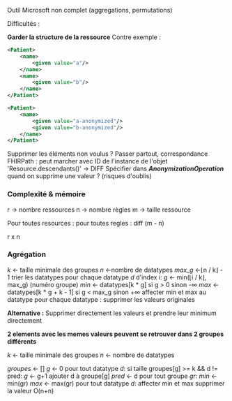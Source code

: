 Outil Microsoft non complet (aggregations, permutations)

Difficultés :

**Garder la structure de la ressource**
Contre exemple :

```xml
<Patient>
	<name>
		<given value="a"/>
	</name>
	<name>
		<given value="b"/>
	</name>
</Patient>
```

```xml
<Patient>
	<name>
		<given value="a-anonymized"/>
		<given value="b-anonymized"/>
	</name>
</Patient>
```

Supprimer les éléments non voulus ?
	Passer partout, correspondance FHIRPath : peut marcher avec ID de l'instance de  l'objet
		'Resource.descendants()' -> DIFF
Spécifier dans ***AnonymizationOperation*** quand on supprime une valeur ? (risques d'oublis)


### Complexité & mémoire
r -> nombre ressources
n -> nombre règles
m -> taille ressource

Pour toutes resources :
	pour toutes regles :
			diff (m  - n) 

r x n


### Agrégation
*k* <- taille minimale des groupes
*n* <-nombre de datatypes
*max_g* <-⌊n / k⌋ - 1
trier les datatypes
pour chaque datatype *d* d'index *i*:
	*g* <- min(⌊i / k⌋, max_g) (numéro groupe)
	*min* <- datatypes[k * g] si g > 0 sinon -∞
	*max* <- datatypes[k * g + k - 1] si g < max_g sinon +∞
	affecter min et max au datatype
pour chaque datatype :
	supprimer les valeurs originales

**Alternative :**
Supprimer directement les valeurs et prendre leur minimum directement

**2 elements avec les memes valeurs peuvent se retrouver dans 2 groupes différents**


*k* <- taille minimale des groupes
*n* <- nombre de datatypes

*groupes* <- []
*g* <- 0
pour tout datatype *d*:
	si taille groupes[g] >= k && d != pred:
		*g* <- g+1
	ajouter d à groupe[g]
	*pred* <- d
pour tout groupe *gr*:
	*min* <- min(gr)
	*max* <- max(gr)
	pour tout datatype *d*:
		affecter min et max
		supprimer la valeur
O(n+n)
		